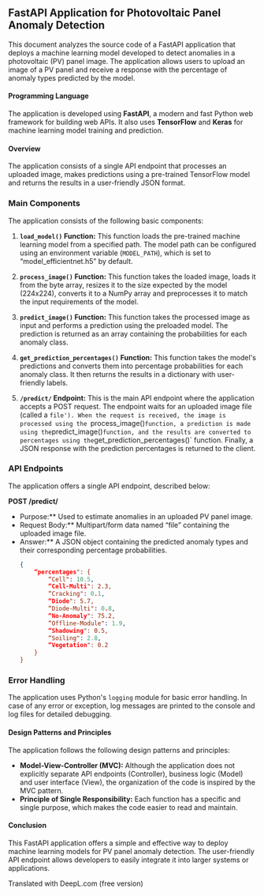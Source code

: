 ## FastAPI Application for Photovoltaic Panel Anomaly Detection

This document analyzes the source code of a FastAPI application that deploys a machine learning model developed to detect anomalies in a photovoltaic (PV) panel image. The application allows users to upload an image of a PV panel and receive a response with the percentage of anomaly types predicted by the model.

#### Programming Language

The application is developed using **FastAPI**, a modern and fast Python web framework for building web APIs. It also uses **TensorFlow** and **Keras** for machine learning model training and prediction.

#### Overview

The application consists of a single API endpoint that processes an uploaded image, makes predictions using a pre-trained TensorFlow model and returns the results in a user-friendly JSON format.

### Main Components

The application consists of the following basic components:

1. **`load_model()` Function:** This function loads the pre-trained machine learning model from a specified path. The model path can be configured using an environment variable (`MODEL_PATH`), which is set to “model_efficientnet.h5” by default.

2. **`process_image()` Function:** This function takes the loaded image, loads it from the byte array, resizes it to the size expected by the model (224x224), converts it to a NumPy array and preprocesses it to match the input requirements of the model.

3. **`predict_image()` Function:** This function takes the processed image as input and performs a prediction using the preloaded model. The prediction is returned as an array containing the probabilities for each anomaly class.

4. **`get_prediction_percentages()` Function:** This function takes the model's predictions and converts them into percentage probabilities for each anomaly class. It then returns the results in a dictionary with user-friendly labels.

5. **`/predict/` Endpoint:** This is the main API endpoint where the application accepts a POST request. The endpoint waits for an uploaded image file (called a `file'). When the request is received, the image is processed using the `process_image()` function, a prediction is made using the `predict_image()` function, and the results are converted to percentages using the `get_prediction_percentages()` function. Finally, a JSON response with the prediction percentages is returned to the client.

### API Endpoints

The application offers a single API endpoint, described below:

**POST /predict/**

* Purpose:** Used to estimate anomalies in an uploaded PV panel image.
* Request Body:** Multipart/form data named “file” containing the uploaded image file.
* Answer:** A JSON object containing the predicted anomaly types and their corresponding percentage probabilities.
     ```json
     {
         “percentages": {
             “Cell": 10.5,
             “Cell-Multi": 2.3,
             “Cracking": 0.1,
             “Diode": 5.7,
             “Diode-Multi": 0.8,
             “No-Anomaly": 75.2,
             “Offline-Module": 1.9,
             “Shadowing": 0.5,
             “Soiling": 2.8,
             “Vegetation": 0.2
         }
     }
     ```

### Error Handling

The application uses Python's `logging` module for basic error handling. In case of any error or exception, log messages are printed to the console and log files for detailed debugging. 

#### Design Patterns and Principles

The application follows the following design patterns and principles:

* **Model-View-Controller (MVC):** Although the application does not explicitly separate API endpoints (Controller), business logic (Model) and user interface (View), the organization of the code is inspired by the MVC pattern.
* **Principle of Single Responsibility:** Each function has a specific and single purpose, which makes the code easier to read and maintain.

#### Conclusion

This FastAPI application offers a simple and effective way to deploy machine learning models for PV panel anomaly detection. The user-friendly API endpoint allows developers to easily integrate it into larger systems or applications.

Translated with DeepL.com (free version)
